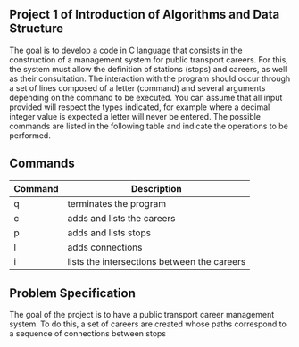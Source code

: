 ## Project 1 of Introduction of Algorithms and Data Structure

The goal is to develop a code in C language that consists in the construction of a management 
system for public transport careers. For this, the system must allow the definition of stations (stops) and 
careers, as well as their consultation. 
 The interaction with the program should occur through a set of lines composed of a letter 
(command) and several arguments depending on the command to be executed. You can assume that all 
input provided will respect the types indicated, for example where a decimal integer value is expected a 
letter will never be entered. The possible commands are listed in the following table and indicate the 
operations to be performed. 

## Commands

| Command | Description |
|---------|-------------|
| q       | terminates the program |
| c       | adds and lists the careers |
| p       | adds and lists stops |
| l       | adds connections |
| i       | lists the intersections between the careers |

## Problem Specification

The goal of the project is to have a public transport career management system. To do this, a set 
of careers are created whose paths correspond to a sequence of connections between stops

